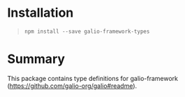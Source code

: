 # Installation
> `npm install --save galio-framework-types`

# Summary
This package contains type definitions for galio-framework (https://github.com/galio-org/galio#readme).
